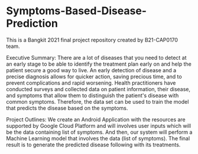 # Symptoms-Based-Disease-Prediction
This is a Bangkit 2021 final project repository created by B21-CAP0170 team.

Executive Summary:
There are a lot of diseases that you need to detect at an early stage to be able to identify
the treatment plan early on and help the patient secure a good way to live. An early detection of
disease and a precise diagnosis allows for quicker action, saving precious time, and to prevent
complications and rapid worsening. Health practitioners have conducted surveys and collected
data on patient information, their disease, and symptoms that allow them to distinguish the
patient's disease with common symptoms. Therefore, the data set can be used to train the
model that predicts the disease based on the symptoms.

Project Outlines:
We create an Android Application with the resources are supported by Google Cloud Platform and will 
involves user inputs which will be the data containing list of symptoms. And then, our system will 
perform a Machine Learning model that involves the data (list of symptoms). The final result is to 
generate the predicted disease following with its treatments.
